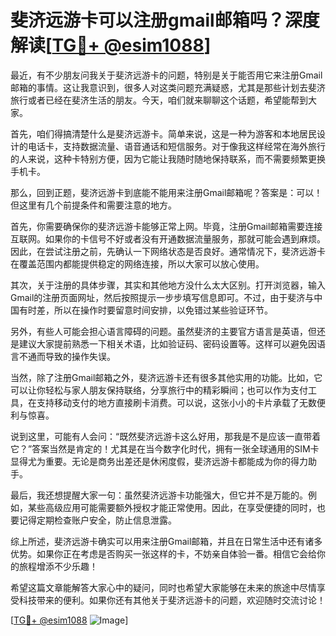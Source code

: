 # 斐济远游卡可以注册gmail邮箱吗？深度解读[[TG💪+ @esim1088](https://t.me/s/esim1088)]

最近，有不少朋友问我关于斐济远游卡的问题，特别是关于能否用它来注册Gmail邮箱的事情。这让我意识到，很多人对这类问题充满疑惑，尤其是那些计划去斐济旅行或者已经在斐济生活的朋友。今天，咱们就来聊聊这个话题，希望能帮到大家。

首先，咱们得搞清楚什么是斐济远游卡。简单来说，这是一种为游客和本地居民设计的电话卡，支持数据流量、语音通话和短信服务。对于像我这样经常在海外旅行的人来说，这种卡特别方便，因为它能让我随时随地保持联系，而不需要频繁更换手机卡。

那么，回到正题，斐济远游卡到底能不能用来注册Gmail邮箱呢？答案是：可以！但这里有几个前提条件和需要注意的地方。

首先，你需要确保你的斐济远游卡能够正常上网。毕竟，注册Gmail邮箱需要连接互联网。如果你的卡信号不好或者没有开通数据流量服务，那就可能会遇到麻烦。因此，在尝试注册之前，先确认一下网络状态是否良好。通常情况下，斐济远游卡在覆盖范围内都能提供稳定的网络连接，所以大家可以放心使用。

其次，关于注册的具体步骤，其实和其他地方没什么太大区别。打开浏览器，输入Gmail的注册页面网址，然后按照提示一步步填写信息即可。不过，由于斐济与中国有时差，所以在操作时要留意时间安排，以免错过某些验证环节。

另外，有些人可能会担心语言障碍的问题。虽然斐济的主要官方语言是英语，但还是建议大家提前熟悉一下相关术语，比如验证码、密码设置等。这样可以避免因语言不通而导致的操作失误。

当然，除了注册Gmail邮箱之外，斐济远游卡还有很多其他实用的功能。比如，它可以让你轻松与家人朋友保持联络，分享旅行中的精彩瞬间；也可以作为支付工具，在支持移动支付的地方直接刷卡消费。可以说，这张小小的卡片承载了无数便利与惊喜。

说到这里，可能有人会问：“既然斐济远游卡这么好用，那我是不是应该一直带着它？”答案当然是肯定的！尤其是在当今数字化时代，拥有一张全球通用的SIM卡显得尤为重要。无论是商务出差还是休闲度假，斐济远游卡都能成为你的得力助手。

最后，我还想提醒大家一句：虽然斐济远游卡功能强大，但它并不是万能的。例如，某些高级应用可能需要额外授权才能正常使用。因此，在享受便捷的同时，也要记得定期检查账户安全，防止信息泄露。

综上所述，斐济远游卡确实可以用来注册Gmail邮箱，并且在日常生活中还有诸多优势。如果你正在考虑是否购买一张这样的卡，不妨亲自体验一番。相信它会给你的旅程增添不少乐趣！

希望这篇文章能解答大家心中的疑问，同时也希望大家能够在未来的旅途中尽情享受科技带来的便利。如果你还有其他关于斐济远游卡的问题，欢迎随时交流讨论！

[[TG💪+ @esim1088](https://t.me/s/esim1088) ![Image](https://i.postimg.cc/4NQfJmqS/Snipaste-2025-05-13-00-14-12.png)]